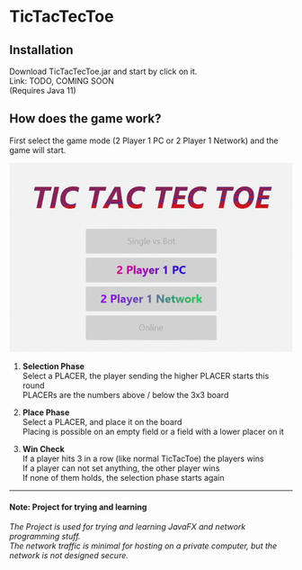 # TicTacTecToe
## Installation
Download TicTacTecToe.jar and start by click on it.<br>
Link: TODO, COMING SOON<br>
(Requires Java 11)
## How does the game work?
First select the game mode (2 Player 1 PC or 2 Player 1 Network)
and the game will start.

![Demo GIF could not load, read the tutorial below](gameDemo.gif)

1. **Selection Phase**<br>
Select a PLACER, the player sending the higher PLACER starts this round<br>
PLACERs are the numbers above / below the 3x3 board

2. **Place Phase**<br>
Select a PLACER, and place it on the board<br>
Placing is possible on an empty field or a field with a lower placer on it

3. **Win Check**<br>
If a player hits 3 in a row (like normal TicTacToe) the players wins<br>
If a player can not set anything, the other player wins<br>
If none of them holds, the selection phase starts again

<hr>

#### Note: Project for trying and learning
_The Project is used for trying and learning JavaFX and network programming stuff.<br>
The network traffic is minimal for hosting on a private computer,
but the network is not designed secure._
